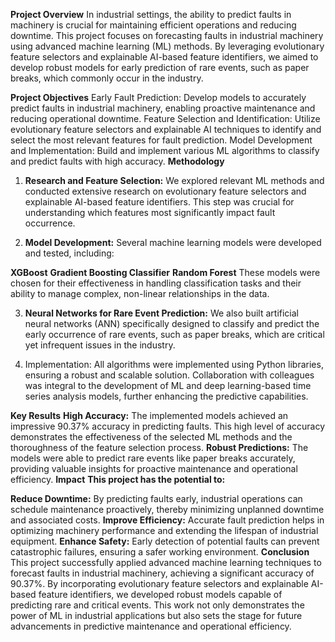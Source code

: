**Project Overview**
In industrial settings, the ability to predict faults in machinery is crucial for maintaining efficient operations and reducing downtime. This project focuses on forecasting faults in industrial machinery using advanced machine learning (ML) methods. By leveraging evolutionary feature selectors and explainable AI-based feature identifiers, we aimed to develop robust models for early prediction of rare events, such as paper breaks, which commonly occur in the industry.

**Project Objectives**
Early Fault Prediction: Develop models to accurately predict faults in industrial machinery, enabling proactive maintenance and reducing operational downtime.
Feature Selection and Identification: Utilize evolutionary feature selectors and explainable AI techniques to identify and select the most relevant features for fault prediction.
Model Development and Implementation: Build and implement various ML algorithms to classify and predict faults with high accuracy.
**Methodology**
1. **Research and Feature Selection:** We explored relevant ML methods and conducted extensive research on evolutionary feature selectors and explainable AI-based feature identifiers. This step was crucial for understanding which features most significantly impact fault occurrence.

2. **Model Development:** Several machine learning models were developed and tested, including:

**XGBoost**
**Gradient Boosting Classifier**
**Random Forest**
These models were chosen for their effectiveness in handling classification tasks and their ability to manage complex, non-linear relationships in the data.

3. **Neural Networks for Rare Event Prediction:** We also built artificial neural networks (ANN) specifically designed to classify and predict the early occurrence of rare events, such as paper breaks, which are critical yet infrequent issues in the industry.

4. Implementation: All algorithms were implemented using Python libraries, ensuring a robust and scalable solution. Collaboration with colleagues was integral to the development of ML and deep learning-based time series analysis models, further enhancing the predictive capabilities.

**Key Results**
**High Accuracy:** The implemented models achieved an impressive 90.37% accuracy in predicting faults. This high level of accuracy demonstrates the effectiveness of the selected ML methods and the thoroughness of the feature selection process.
**Robust Predictions:** The models were able to predict rare events like paper breaks accurately, providing valuable insights for proactive maintenance and operational efficiency.
**Impact**
**This project has the potential to:**

**Reduce Downtime:** By predicting faults early, industrial operations can schedule maintenance proactively, thereby minimizing unplanned downtime and associated costs.
**Improve Efficiency:** Accurate fault prediction helps in optimizing machinery performance and extending the lifespan of industrial equipment.
**Enhance Safety:** Early detection of potential faults can prevent catastrophic failures, ensuring a safer working environment.
**Conclusion**
This project successfully applied advanced machine learning techniques to forecast faults in industrial machinery, achieving a significant accuracy of 90.37%. By incorporating evolutionary feature selectors and explainable AI-based feature identifiers, we developed robust models capable of predicting rare and critical events. This work not only demonstrates the power of ML in industrial applications but also sets the stage for future advancements in predictive maintenance and operational efficiency.
